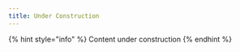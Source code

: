 ```yaml
---
title: Under Construction
---
```


{% hint style="info" %}
Content under construction
{% endhint %}

